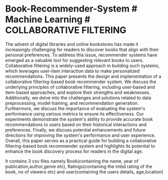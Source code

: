 # Book-Recommender-System # Machine Learning # COLLABORATIVE FILTERING 
The advent of digital libraries and online bookstores has made it increasingly challenging for readers to discover books that align with their personal preferences. To address this issue, recommender systems have emerged as a valuable tool for suggesting relevant books to users. Collaborative filtering is a widely-used approach in building such systems, which leverages user-item interaction data to make personalized recommendations. This paper presents the design and implementation of a collaborative filtering-based book recommender system. We discuss the underlying principles of collaborative filtering, including user-based and item-based approaches, and explore their strengths and weaknesses. Additionally, we delve into the challenges and solutions related to data preprocessing, model training, and recommendation generation. Furthermore, we discuss the importance of evaluating the system's performance using various metrics to ensure its effectiveness. Our experiments demonstrate the system's ability to provide accurate book recommendations to users based on their historical interactions and preferences. Finally, we discuss potential enhancements and future directions for improving the system's performance and user experience. Overall, this paper serves as a practical guide for building a collaborative filtering-based book recommender system and highlights its potential to enhance the book discovery process for readers in the digital age.


It contains 3 csv files namely Book(containing the name, year of publication,author,genre etc), Ratings(containing the imbd rating of the book, no of viewers etc) and user(containing the users details, age,location)
